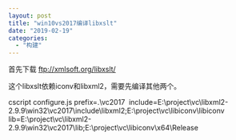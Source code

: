 ```yaml
---
layout: post
title: "win10vs2017编译libxslt"
date: "2019-02-19"
categories: 
  - "构建"
---
```


首先下载 ftp://xmlsoft.org/libxslt/

这个libxslt依赖iconv和libxml2，需要先编译其他两个。

cscript configure.js prefix=.\\vc2017  include=E:\\project\\vc\\libxml2-2.9.9\\win32\\vc2017\\include\\libxml2;E:\\project\\vc\\libiconv\\libiconv lib=E:\\project\\vc\\libxml2-2.9.9\\win32\\vc2017\\lib;E:\\project\\vc\\libiconv\\x64\\Release
